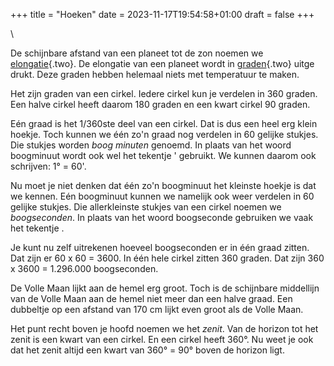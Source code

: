 +++
title = "Hoeken"
date = 2023-11-17T19:54:58+01:00
draft = false
+++

\

De schijnbare afstand van een planeet tot de zon noemen we
[elongatie](elongati.html){.two}. De elongatie van een planeet wordt in
[graden](zonnestelsel.html){.two} uitge drukt. Deze graden hebben
helemaal niets met temperatuur te maken.

Het zijn graden van een cirkel. Iedere cirkel kun je verdelen in 360
graden. Een halve cirkel heeft daarom 180 graden en een kwart cirkel 90
graden.

Eén graad is het 1/360ste deel van een cirkel. Dat is dus een heel erg
klein hoekje. Toch kunnen we één zo\'n graad nog verdelen in 60 gelijke
stukjes. Die stukjes worden *boog minuten* genoemd. In plaats van het
woord boogminuut wordt ook wel het tekentje \' gebruikt. We kunnen
daarom ook schrijven: 1° = 60\'.

Nu moet je niet denken dat één zo\'n boogminuut het kleinste hoekje is
dat we kennen. Eén boogminuut kunnen we namelijk ook weer verdelen in 60
gelijke stukjes. Die allerkleinste stukjes van een cirkel noemen we
*boogseconden*. In plaats van het woord boogseconde gebruiken we vaak
het tekentje .

Je kunt nu zelf uitrekenen hoeveel boogseconden er in één graad zitten.
Dat zijn er 60 x 60 = 3600. In één hele cirkel zitten 360 graden. Dat
zijn 360 x 3600 = 1.296.000 boogseconden.

De Volle Maan lijkt aan de hemel erg groot. Toch is de schijnbare
middellijn van de Volle Maan aan de hemel niet meer dan een halve graad.
Een dubbeltje op een afstand van 170 cm lijkt even groot als de Volle
Maan.

Het punt recht boven je hoofd noemen we het *zenit*. Van de horizon tot
het zenit is een kwart van een cirkel. En een cirkel heeft 360°. Nu weet
je ook dat het zenit altijd een kwart van 360° = 90° boven de horizon
ligt.
